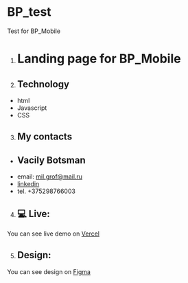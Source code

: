 # BP_test

Test for BP_Mobile

1. # Landing page for BP_Mobile

2. ## Technology

- html
- Javascript
- CSS

3. ## My contacts

- ## **Vacily Botsman**
- email: mil.grof@mail.ru
- [linkedin](https://www.linkedin.com/in/vacily-botsman-9b5634240/)
- tel. +375298766003

4. ## 💻 Live:

You can see live demo on [Vercel](https://bp-test-beige.vercel.app/)

5. ## Design:

You can see design on [Figma](<https://www.figma.com/design/aoAT40z1X9IT4JuUBmbDPR/Test-tasks-(Front-end)-(Copy)?node-id=0-3138&t=nsvGAQwctbgblSGI-0>)
